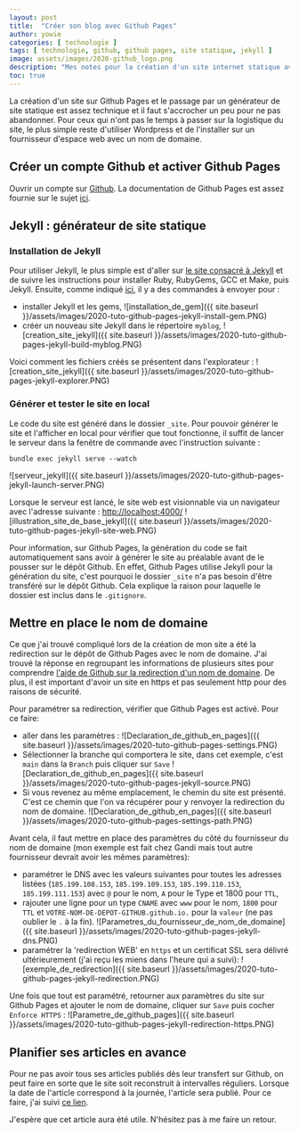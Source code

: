 ```yaml
---
layout: post
title:  "Créer son blog avec Github Pages"
author: yowie
categories: [ technologie ]
tags: [ technologie, github, github pages, site statique, jekyll ]
image: assets/images/2020-github_logo.png
description: "Mes notes pour la création d'un site internet statique avec Github Pages et Jekyll."
toc: true
---
```


La création d'un site sur Github Pages et le passage par un générateur de site statique est assez technique et il faut s'accrocher un peu pour ne pas abandonner. Pour ceux qui n'ont pas le temps à passer sur la logistique du site, le plus simple reste d'utiliser Wordpress et de l'installer sur un fournisseur d'espace web avec un nom de domaine.

## Créer un compte Github et activer Github Pages

Ouvrir un compte sur <a href="http://Github.com" target="_blank">Github</a>.
La documentation de Github Pages est assez fournie sur le sujet <a href="https://docs.github.com/en/free-pro-team@latest/github/working-with-github-pages/creating-a-github-pages-site" target="_blank">ici</a>.

## Jekyll : générateur de site statique
### Installation de Jekyll

Pour utiliser Jekyll, le plus simple est d'aller sur <a href="https://jekyllrb.com/docs/" target="_blank">le site consacré à Jekyll</a> et de suivre les instructions pour installer Ruby, RubyGems, GCC et Make, puis Jekyll.
Ensuite, comme indiqué <a href="https://jekyllrb.com/docs/" target="_blank">ici</a>, il y a des commandes à envoyer pour :
+ installer Jekyll et les gems,
![installation_de_gem]({{ site.baseurl }}/assets/images/2020-tuto-github-pages-jekyll-install-gem.PNG)
+ créer un nouveau site Jekyll dans le répertoire `myblog`,
![creation_site_jekyll]({{ site.baseurl }}/assets/images/2020-tuto-github-pages-jekyll-build-myblog.PNG)

Voici comment les fichiers créés se présentent dans l'explorateur :
![creation_site_jekyll]({{ site.baseurl }}/assets/images/2020-tuto-github-pages-jekyll-explorer.PNG)

### Générer et tester le site en local

Le code du site est généré dans le dossier `_site`. Pour pouvoir générer le site et l'afficher en local pour vérifier que tout fonctionne, il suffit de lancer le serveur dans la fenêtre de commande avec l'instruction suivante :
```
bundle exec jekyll serve --watch
```
![serveur_jekyll]({{ site.baseurl }}/assets/images/2020-tuto-github-pages-jekyll-launch-server.PNG)

Lorsque le serveur est lancé, le site web est visionnable via un navigateur avec l'adresse suivante : <a href="http://localhost:4000/" target="_blank">http://localhost:4000/</a>
![illustration_site_de_base_jekyll]({{ site.baseurl }}/assets/images/2020-tuto-github-pages-jekyll-site-web.PNG)

Pour information, sur Github Pages, la génération du code se fait automatiquement sans avoir à générer le site au préalable avant de le pousser sur le dépôt Github. En effet, Github Pages utilise Jekyll pour la génération du site, c'est pourquoi le dossier `_site` n'a pas besoin d'être transféré sur le dépôt Github. Cela explique la raison pour laquelle le dossier est inclus dans le `.gitignore`.

<!-- ### Choisir un thème et modifier le site -->
<!-- ## Transférer le site sur Github -->
## Mettre en place le nom de domaine

Ce que j'ai trouvé compliqué lors de la création de mon site a été la redirection sur le dépôt de Github Pages avec le nom de domaine. J'ai trouvé la réponse en regroupant les informations de plusieurs sites pour comprendre <a href="https://docs.github.com/en/free-pro-team@latest/github/working-with-github-pages/managing-a-custom-domain-for-your-github-pages-site" target="_blank">l'aide de Github sur la redirection d'un nom de domaine</a>. De plus, il est important d'avoir un site en https et pas seulement http pour des raisons de sécurité.

Pour paramétrer sa redirection, vérifier que Github Pages est activé. Pour ce faire:
+ aller dans les paramètres :
![Declaration_de_github_en_pages]({{ site.baseurl }}/assets/images/2020-tuto-github-pages-settings.PNG)
+ Sélectionner la branche qui comportera le site, dans cet exemple, c'est `main` dans la `Branch` puis cliquer sur `Save`
![Declaration_de_github_en_pages]({{ site.baseurl }}/assets/images/2020-tuto-github-pages-jekyll-source.PNG)
+ Si vous revenez au même emplacement, le chemin du site est présenté. C'est ce chemin que l'on va récupérer pour y renvoyer la redirection du nom de domaine.
![Declaration_de_github_en_pages]({{ site.baseurl }}/assets/images/2020-tuto-github-pages-settings-path.PNG)

Avant cela, il faut mettre en place des paramètres du côté du fournisseur du nom de domaine (mon exemple est fait chez Gandi mais tout autre fournisseur devrait avoir les mêmes paramètres):
+ paramétrer le DNS avec les valeurs suivantes pour toutes les adresses listées (`185.199.108.153`, `185.199.109.153`, `185.199.110.153`, `185.199.111.153`) avec `@` pour le nom, `A` pour le Type et 1800 pour `TTL`,
+ rajouter une ligne pour un type `CNAME` avec `www` pour le nom, `1800` pour `TTL` et `VOTRE-NOM-DE-DEPOT-GITHUB.github.io.` pour la `valeur` (ne pas oublier le `.` à la fin).
![Parametres_du_fournisseur_de_nom_de_domaine]({{ site.baseurl }}/assets/images/2020-tuto-github-pages-jekyll-dns.PNG)
+ paramétrer la 'redirection WEB' en `https` et un certificat SSL sera délivré ultérieurement (j'ai reçu les miens dans l'heure qui a suivi): 
![exemple_de_redirection]({{ site.baseurl }}/assets/images/2020-tuto-github-pages-jekyll-redirection.PNG)

Une fois que tout est paramétré, retourner aux paramètres du site sur Github Pages et ajouter le nom de domaine, cliquer sur `Save` puis cocher `Enforce HTTPS` :
![Parametre_de_github_pages]({{ site.baseurl }}/assets/images/2020-tuto-github-pages-jekyll-redirection-https.PNG)

## Planifier ses articles en avance

Pour ne pas avoir tous ses articles publiés dès leur transfert sur Github, on peut faire en sorte que le site soit reconstruit à intervalles réguliers. Lorsque la date de l'article correspond à la journée, l'article sera publié. Pour ce faire, j'ai suivi <a href="https://seankilleen.com/2020/02/how-to-deploy-github-pages-on-a-schedule-to-publish-future-posts/" target="_blank">ce lien</a>.

J'espère que cet article aura été utile. N'hésitez pas à me faire un retour.
